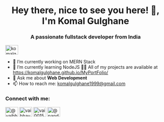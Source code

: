 

<h1 align="center"> Hey there, nice to see you here! 👋, I'm Komal Gulghane
<h3 align="center">A passionate fullstack developer from India</h3>
<img align="center" src="https://tse1.mm.bing.net/th?id=OIP.YCJLxs_ul42eHP2CgWhSVAHaDt&pid=Api&P=0&w=312&h=157" alt="komalgulghane1999" height="30" width="40" /></a>

<br>

- 🔭 I’m currently working on MERN Stack
- 🌱  I’m currently learning NodeJS
  👨‍💻 All of my projects are available at https://komalgulghane.github.io/MyPortFolio/
- 💬 Ask me about **Web Development**
- 📫 How to  reach me: komalgulghane1999@gmail.com


<p align="left">
<h3 align="left">Connect with me:</h3>

<a href="https://twitter.com/@vaibhav47447446" target="blank"><img align="center" src="https://cdn.jsdelivr.net/npm/simple-icons@3.0.1/icons/twitter.svg" alt="@vaibhav47447446" height="30" width="40" /></a>
<a href="https://linkedin.com/in/vaibhav-pandey-7392b0171" target="blank"><img align="center" src="https://cdn.jsdelivr.net/npm/simple-icons@3.0.1/icons/linkedin.svg" alt="vaibhav-pandey-7392b0171" height="30" width="40" /></a>
<a href="https://instagram.com/vai0015" target="blank"><img align="center" src="https://cdn.jsdelivr.net/npm/simple-icons@3.0.1/icons/instagram.svg" alt="vai0015" height="30" width="40" /></a>
<a href="https://www.hackerrank.com/pandeyvaibhav001?hr_r=1" target="blank"><img align="center" src="https://cdn.jsdelivr.net/npm/simple-icons@3.0.1/icons/hackerrank.svg" alt="@pandeyvaibhav001" height="30" width="40" /></a>
</p>
